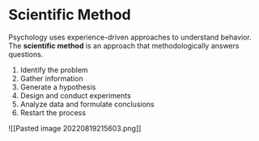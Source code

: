 # Scientific Method
Psychology uses experience-driven approaches to understand behavior. The **scientific method** is an approach that methodologically answers questions.
1. Identify the problem
2. Gather information
3. Generate a hypothesis
4. Design and conduct experiments
5. Analyze data and formulate conclusions
6. Restart the process

![[Pasted image 20220819215603.png]]

